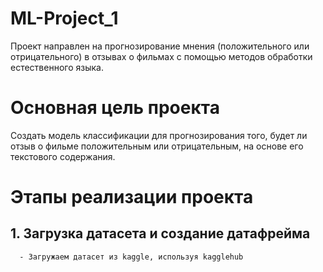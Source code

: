 # ML-Project_1
Проект направлен на прогнозирование мнения (положительного или отрицательного) в отзывах о фильмах с помощью методов обработки естественного языка.
# Основная цель проекта
Создать модель классификации для прогнозирования того, будет ли отзыв о фильме положительным или отрицательным, на основе его текстового содержания.
# Этапы реализации проекта
## 1. Загрузка датасета и создание датафрейма
      - Загружаем датасет из kaggle, используя kagglehub
 


